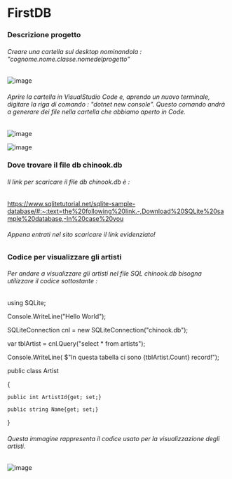 # FirstDB

### Descrizione progetto

###### Creare una cartella sul desktop nominandola : "cognome.nome.classe.nomedelprogetto"

![image](https://user-images.githubusercontent.com/117436985/235085824-335c42ce-4538-4929-ae9f-4995d9ffc6b7.png)

###### Aprire la cartella in VisualStudio Code e, aprendo un nuovo terminale, digitare la riga di comando : "dotnet new console". Questo comando andrà a generare dei file nella cartella che abbiamo aperto in Code.


![image](https://user-images.githubusercontent.com/117436985/235087757-cebe3990-ddc3-4d95-b4fa-94a364c6e10a.png)


![image](https://user-images.githubusercontent.com/117436985/235088243-ec7f129e-3ace-4355-b198-8681ab9f4c89.png)

### Dove trovare il file db chinook.db
###### Il link per scaricare il file db chinook.db è : 

https://www.sqlitetutorial.net/sqlite-sample-database/#:~:text=the%20following%20link.-,Download%20SQLite%20sample%20database,-In%20case%20you

###### Appena entrati nel sito scaricare il link evidenziato!

### Codice per visualizzare gli artisti

###### Per andare a visualizzare gli artisti nel file SQL chinook.db bisogna utilizzare il codice sottostante :

using SQLite;


Console.WriteLine("Hello World");

SQLiteConnection cnl = new SQLiteConnection("chinook.db");

var tblArtist = cnl.Query<Artist>("select * from artists");

Console.WriteLine( $"In questa tabella ci sono {tblArtist.Count} record!");

public class Artist

{

    public int ArtistId{get; set;}
    
    public string Name{get; set;}
    
}
    
###### Questa immagine rappresenta il codice usato per la visualizzazione degli artisti.
![image](https://user-images.githubusercontent.com/117436985/235088812-f6029c04-12a4-4f35-9594-6de4aa0c02f4.png)


